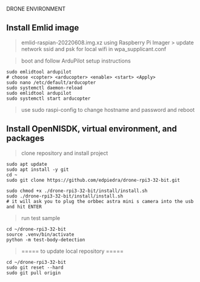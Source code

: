 DRONE ENVIRONMENT

Install Emlid image
-------------------------------------------------------------------
> emlid-raspian-20220608.img.xz using Raspberry Pi Imager
    > update network ssid and psk for local wifi in wpa_supplicant.conf

> boot and follow ArduPilot setup instructions
```
sudo emlidtool ardupilot
# choose <copter> <arducopter> <enable> <start> <Apply>
sudo nano /etc/default/arducopter
sudo systemctl daemon-reload
sudo emlidtool ardupilot
sudo systemctl start arducopter
```

> use sudo raspi-config to change hostname and password and reboot


Install OpenNISDK, virtual environment, and packages
-------------------------------------------------------------------
> clone repository and install project
```
sudo apt update 
sudo apt install -y git
cd ~
sudo git clone https://github.com/edpiedra/drone-rpi3-32-bit.git

sudo chmod +x ./drone-rpi3-32-bit/install/install.sh
sudo ./drone-rpi3-32-bit/install/install.sh
# it will ask you to plug the orbbec astra mini s camera into the usb and hit ENTER
```

> run test sample
```
cd ~/drone-rpi3-32-bit
source .venv/bin/activate
python -m test-body-detection
```

> ===== to update local repository =====
```
cd ~/drone-rpi3-32-bit
sudo git reset --hard
sudo git pull origin
```